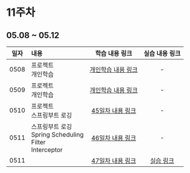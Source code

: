 # 11주차

## 05.08 ~ 05.12

|  일자  | 내용                                                             |           학습 내용 링크           |      실습 내용 링크       |
|:----:|:---------------------------------------------------------------|:----------------------------:|:-------------------:|
| 0508 | 프로젝트<br/>개인학습                                                  |    [개인학습 내용 링크](./day43)     |          -          |
| 0509 | 프로젝트<br/>개인학습<br/>                                             |    [개인학습 내용 링크](./day44)     |          -          |
| 0510 | 프로젝트<br/>스프링부트 로깅<br/>                                         | [45일차 내용 링크](./day45/course) |          -          |
| 0511 | 스프링부트 로깅<br/>Spring Scheduling<br/>Filter<br/>Interceptor<br/> | [46일차 내용 링크](./day46/course) |          -          |
| 0511 |                                                                | [47일차 내용 링크](./day47/course) | [실습 링크](./day47/hw) |